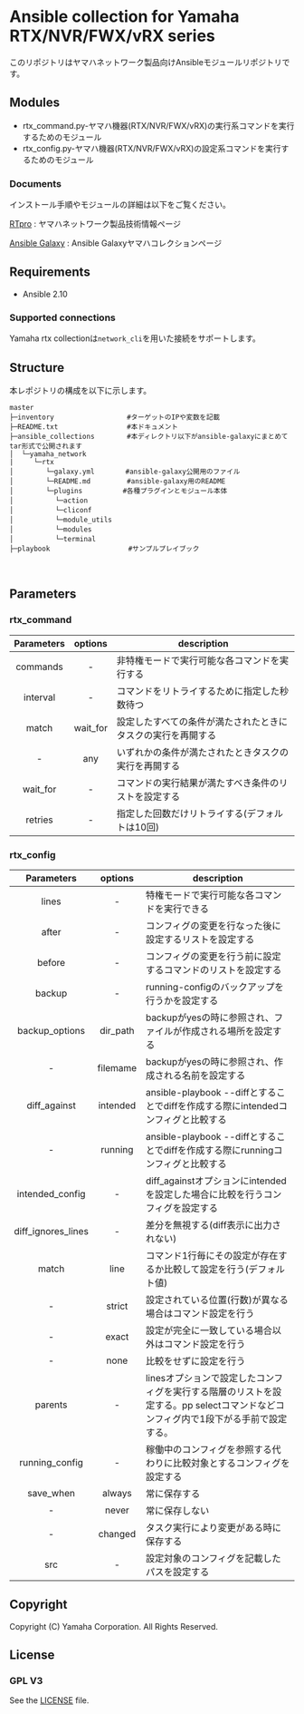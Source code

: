 # Ansible collection for Yamaha RTX/NVR/FWX/vRX series

このリポジトリはヤマハネットワーク製品向けAnsibleモジュールリポジトリです。

## Modules
- rtx_command.py-ヤマハ機器(RTX/NVR/FWX/vRX)の実行系コマンドを実行するためのモジュール
- rtx_config.py-ヤマハ機器(RTX/NVR/FWX/vRX)の設定系コマンドを実行するためのモジュール

### Documents
インストール手順やモジュールの詳細は以下をご覧ください。

[RTpro](http://www.rtpro.yamaha.co.jp/RT/docs/ansible/index.html) : ヤマハネットワーク製品技術情報ページ

[Ansible Galaxy](https://galaxy.ansible.com/yamaha_network/rtx) : Ansible Galaxyヤマハコレクションページ

## Requirements
- Ansible 2.10

### Supported connections
Yamaha rtx collectionは``network_cli``を用いた接続をサポートします。

## Structure
本レポジトリの構成を以下に示します。
```
master
├─inventory                  #ターゲットのIPや変数を記載
├─README.txt                 #本ドキュメント
├─ansible_collections        #本ディレクトリ以下がansible-galaxyにまとめてtar形式で公開されます
│  └─yamaha_network
|     └─rtx
│        └─galaxy.yml　　　 　#ansible-galaxy公開用のファイル
│        └─README.md         #ansible-galaxy用のREADME
│        └─plugins　　　　　　#各種プラグインとモジュール本体
│　　       └─action
│  　　     └─cliconf
│    　　   └─module_utils
│  　　     └─modules
│    　　   └─terminal
├─playbook     　 　          #サンプルプレイブック
```

<br>

## Parameters

### rtx_command
| Parameters | options | description |
|:---:|:---:|---|
| commands |-| 非特権モードで実行可能な各コマンドを実行する |
| interval |-| コマンドをリトライするために指定した秒数待つ |
| match | wait_for | 設定したすべての条件が満たされたときにタスクの実行を再開する |
|-| any | いずれかの条件が満たされたときタスクの実行を再開する |
| wait_for |-| コマンドの実行結果が満たすべき条件のリストを設定する |
| retries |-| 指定した回数だけリトライする(デフォルトは10回) |

### rtx_config
| Parameters | options | description |
|:---:|:---:|---|
| lines |-| 特権モードで実行可能な各コマンドを実行できる |
| after |-| コンフィグの変更を行なった後に設定するリストを設定する |
| before |-| コンフィグの変更を行う前に設定するコマンドのリストを設定する |
| backup |-| running-configのバックアップを行うかを設定する |
| backup_options | dir_path | backupがyesの時に参照され、ファイルが作成される場所を設定する |
|-| filemame | backupがyesの時に参照され、作成される名前を設定する |
| diff_against | intended | ansible-playbook --diffとすることでdiffを作成する際にintendedコンフィグと比較する |
|-| running | ansible-playbook --diffとすることでdiffを作成する際にrunningコンフィグと比較する |
| intended_config |-| diff_againstオプションにintendedを設定した場合に比較を行うコンフィグを設定する |
| diff_ignores_lines |-| 差分を無視する(diff表示に出力されない) |
| match | line | コマンド1行毎にその設定が存在するか比較して設定を行う(デフォルト値) |
|-| strict | 設定されている位置(行数)が異なる場合はコマンド設定を行う |
|-| exact | 設定が完全に一致している場合以外はコマンド設定を行う |
|-| none | 比較をせずに設定を行う |
| parents |-| linesオプションで設定したコンフィグを実行する階層のリストを設定する。pp selectコマンドなどコンフィグ内で1段下がる手前で設定する。 |
| running_config |-| 稼働中のコンフィグを参照する代わりに比較対象とするコンフィグを設定する |
| save_when | always | 常に保存する |
|-| never | 常に保存しない |
|-| changed | タスク実行により変更がある時に保存する |
| src |-| 設定対象のコンフィグを記載したパスを設定する |

## Copyright
Copyright (C) Yamaha Corporation. All Rights Reserved.
## License
### GPL V3
See the [LICENSE](ansible_collections/yamaha_network/rtx/LICENSE) file.